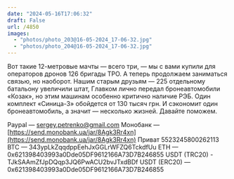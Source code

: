 ```yaml
---
date: "2024-05-16T17:06:32"
draft: False
url: /4850
images:
  - "photos/photo_203@16-05-2024_17-06-32.jpg"
  - "photos/photo_204@16-05-2024_17-06-32.jpg"
---
```


Вот такие 12-метровые мачты — всего три, — мы с вами купили для операторов дронов 126 бригады ТРО. А теперь продолжаем заниматься связью, но наоборот. Нашим старым друзьям — 225 отдельному батальону увеличили штат, Главком лично передал бронеавтомобили «Козак», но этим машинам особенно критично наличие РЭБ. 
Один комплект «Синица-3» обойдется от 130 тысяч грн. И сэкономит один бронеавтомобиль, а значит — несколько жизней. Давайте поможем.

Paypal — sergey.petrenko@gmail.com
Монобанк — [https://send.monobank.ua/jar/8Agk3Rr4xn](https://send.monobank.ua/jar/8Agk3Rr4xn)
Приват 5523245800262113
BTC — 343ypLkZqqdppEehJxGGLrWFZQ6TckdfUu
ETH — 0x621398403993a0Dde05DF9612166A73D7B246855
USDT (TRC20) - TJkSAAmZfJpDQqp3JQ6PwACU2bvJTxdBDf
USDT (ERC20) — 0x621398403993a0Dde05DF9612166A73D7B246855
